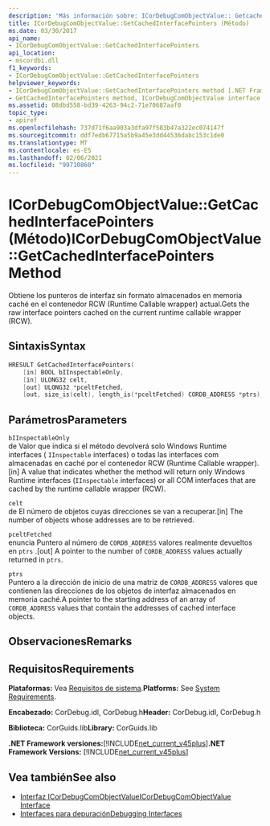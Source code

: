 ```yaml
---
description: 'Más información sobre: ICorDebugComObjectValue:: Getcachedinterfacepointers ((método)'
title: ICorDebugComObjectValue::GetCachedInterfacePointers (Método)
ms.date: 03/30/2017
api_name:
- ICorDebugComObjectValue::GetCachedInterfacePointers
api_location:
- mscordbi.dll
f1_keywords:
- ICorDebugComObjectValue::GetCachedInterfacePointers
helpviewer_keywords:
- ICorDebugComObjectValue::GetCachedInterfacePointers method [.NET Framework debugging]
- GetCachedInterfacePointers method, ICorDebugComObjectValue interface [.NET Framework debugging]
ms.assetid: 08dbd558-bd39-4263-94c2-71e70687aaf0
topic_type:
- apiref
ms.openlocfilehash: 737d71f6aa903a3dfa97f583b47a322ec074147f
ms.sourcegitcommit: ddf7edb67715a5b9a45e3dd44536dabc153c1de0
ms.translationtype: MT
ms.contentlocale: es-ES
ms.lasthandoff: 02/06/2021
ms.locfileid: "99710860"
---
```

# <a name="icordebugcomobjectvaluegetcachedinterfacepointers-method"></a><span data-ttu-id="a3ede-103">ICorDebugComObjectValue::GetCachedInterfacePointers (Método)</span><span class="sxs-lookup"><span data-stu-id="a3ede-103">ICorDebugComObjectValue::GetCachedInterfacePointers Method</span></span>

<span data-ttu-id="a3ede-104">Obtiene los punteros de interfaz sin formato almacenados en memoria caché en el contenedor RCW (Runtime Callable wrapper) actual.</span><span class="sxs-lookup"><span data-stu-id="a3ede-104">Gets the raw interface pointers cached on the current runtime callable wrapper (RCW).</span></span>  
  
## <a name="syntax"></a><span data-ttu-id="a3ede-105">Sintaxis</span><span class="sxs-lookup"><span data-stu-id="a3ede-105">Syntax</span></span>  
  
```cpp  
HRESULT GetCachedInterfacePointers(  
    [in] BOOL bIInspectableOnly,  
    [in] ULONG32 celt,  
    [out] ULONG32 *pceltFetched,  
    [out, size_is(celt), length_is(*pceltFetched) CORDB_ADDRESS *ptrs);  
```  
  
## <a name="parameters"></a><span data-ttu-id="a3ede-106">Parámetros</span><span class="sxs-lookup"><span data-stu-id="a3ede-106">Parameters</span></span>  

 `bIInspectableOnly`  
 <span data-ttu-id="a3ede-107">de Valor que indica si el método devolverá solo Windows Runtime interfaces ( `IInspectable` interfaces) o todas las interfaces com almacenadas en caché por el contenedor RCW (Runtime Callable wrapper).</span><span class="sxs-lookup"><span data-stu-id="a3ede-107">[in] A value that indicates whether the method will return only Windows Runtime interfaces (`IInspectable` interfaces) or all COM interfaces that are cached by the runtime callable wrapper (RCW).</span></span>  
  
 `celt`  
 <span data-ttu-id="a3ede-108">de El número de objetos cuyas direcciones se van a recuperar.</span><span class="sxs-lookup"><span data-stu-id="a3ede-108">[in] The number of objects whose addresses are to be retrieved.</span></span>  
  
 `pceltFetched`  
 <span data-ttu-id="a3ede-109">enuncia Puntero al número de `CORDB_ADDRESS` valores realmente devueltos en `ptrs` .</span><span class="sxs-lookup"><span data-stu-id="a3ede-109">[out] A pointer to the number of `CORDB_ADDRESS` values actually returned in `ptrs`.</span></span>  
  
 `ptrs`  
 <span data-ttu-id="a3ede-110">Puntero a la dirección de inicio de una matriz de `CORDB_ADDRESS` valores que contienen las direcciones de los objetos de interfaz almacenados en memoria caché.</span><span class="sxs-lookup"><span data-stu-id="a3ede-110">A pointer to the starting address of an array of `CORDB_ADDRESS` values that contain the addresses of cached interface objects.</span></span>  
  
## <a name="remarks"></a><span data-ttu-id="a3ede-111">Observaciones</span><span class="sxs-lookup"><span data-stu-id="a3ede-111">Remarks</span></span>  
  
## <a name="requirements"></a><span data-ttu-id="a3ede-112">Requisitos</span><span class="sxs-lookup"><span data-stu-id="a3ede-112">Requirements</span></span>  

 <span data-ttu-id="a3ede-113">**Plataformas:** Vea [Requisitos de sistema](../../get-started/system-requirements.md).</span><span class="sxs-lookup"><span data-stu-id="a3ede-113">**Platforms:** See [System Requirements](../../get-started/system-requirements.md).</span></span>  
  
 <span data-ttu-id="a3ede-114">**Encabezado:** CorDebug.idl, CorDebug.h</span><span class="sxs-lookup"><span data-stu-id="a3ede-114">**Header:** CorDebug.idl, CorDebug.h</span></span>  
  
 <span data-ttu-id="a3ede-115">**Biblioteca:** CorGuids.lib</span><span class="sxs-lookup"><span data-stu-id="a3ede-115">**Library:** CorGuids.lib</span></span>  
  
 <span data-ttu-id="a3ede-116">**.NET Framework versiones:**[!INCLUDE[net_current_v45plus](../../../../includes/net-current-v45plus-md.md)]</span><span class="sxs-lookup"><span data-stu-id="a3ede-116">**.NET Framework Versions:** [!INCLUDE[net_current_v45plus](../../../../includes/net-current-v45plus-md.md)]</span></span>  
  
## <a name="see-also"></a><span data-ttu-id="a3ede-117">Vea también</span><span class="sxs-lookup"><span data-stu-id="a3ede-117">See also</span></span>

- [<span data-ttu-id="a3ede-118">Interfaz ICorDebugComObjectValue</span><span class="sxs-lookup"><span data-stu-id="a3ede-118">ICorDebugComObjectValue Interface</span></span>](icordebugcomobjectvalue-interface.md)
- [<span data-ttu-id="a3ede-119">Interfaces para depuración</span><span class="sxs-lookup"><span data-stu-id="a3ede-119">Debugging Interfaces</span></span>](debugging-interfaces.md)
